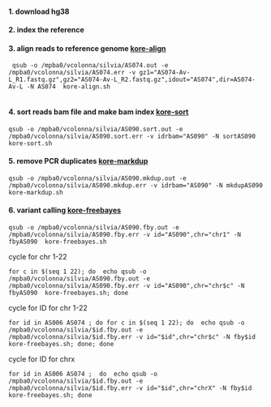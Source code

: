 
#### 1. download hg38 

#### 2. index the reference


#### 3. align reads to reference genome [kore-align](kore-align.sh)
```
 qsub -o /mpba0/vcolonna/silvia/AS074.out -e /mpba0/vcolonna/silvia/AS074.err -v gz1="AS074-Av-L_R1.fastq.gz",gz2="AS074-Av-L_R2.fastq.gz",idout="AS074",dir=AS074-Av-L -N AS074  kore-align.sh
 
 ```
 
 #### 4. sort reads bam file and make bam index  [kore-sort](kore-sort.sh)
 ```
 qsub -o /mpba0/vcolonna/silvia/AS090.sort.out -e /mpba0/vcolonna/silvia/AS090.sort.err -v idrbam="AS090" -N sortAS090  kore-sort.sh
 
  ```
 
 #### 5. remove PCR duplicates [kore-markdup](kore-markdup.sh)
  ```
 qsub -o /mpba0/vcolonna/silvia/AS090.mkdup.out -e /mpba0/vcolonna/silvia/AS090.mkdup.err -v idrbam="AS090" -N mkdupAS090  kore-markdup.sh
 
 ```
 
 #### 6. variant calling [kore-freebayes](kore-freebayes.sh)
  ```
 qsub -o /mpba0/vcolonna/silvia/AS090.fby.out -e /mpba0/vcolonna/silvia/AS090.fby.err -v id="AS090",chr="chr1" -N fbyAS090  kore-freebayes.sh
 
 ```
 
 cycle for chr 1-22 
  ```
 for c in $(seq 1 22); do  echo qsub -o /mpba0/vcolonna/silvia/AS090.fby.out -e /mpba0/vcolonna/silvia/AS090.fby.err -v id="AS090",chr="chr$c" -N fbyAS090  kore-freebayes.sh; done 
 
 ```


 cycle for ID for  chr 1-22 
  ```
 for id in AS006 AS074 ; do for c in $(seq 1 22); do  echo qsub -o /mpba0/vcolonna/silvia/$id.fby.out -e /mpba0/vcolonna/silvia/$id.fby.err -v id="$id",chr="chr$c" -N fby$id  kore-freebayes.sh; done; done  
 
 ```



 cycle for ID for  chrx
  ```
 for id in AS006 AS074 ;  do  echo qsub -o /mpba0/vcolonna/silvia/$id.fby.out -e /mpba0/vcolonna/silvia/$id.fby.err -v id="$id",chr="chrX" -N fby$id  kore-freebayes.sh; done 
 
 ```
